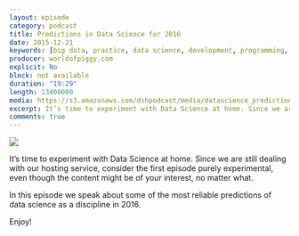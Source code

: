 ```yaml
---
layout: episode
category: podcast
title: Predictions in Data Science for 2016
date: 2015-12-21
keywords: [big data, practice, data science, development, programming, testing, machine learning, AI, predictions]
producer: worldofpiggy.com
explicit: No
block: not available
duration: "19:29"
length: 13400000
media: https://s3.amazonaws.com/dshpodcast/media/datascience_predictions_2016.mp3
excerpt: It’s time to experiment with Data Science at home. Since we are still dealing with our hosting service, consider the first episode purely experimental, even though the content might be of your interest, no matter what.
comments: true
---
```



<img src="https://s3.amazonaws.com/dshpodcast/media/cover.jpg" />


It’s time to experiment with Data Science at home.
Since we are still dealing with our hosting service, consider the first episode purely experimental, even though the content might be of your interest, no matter what.

In this episode we speak about some of the most reliable predictions of data science as a discipline in 2016.

Enjoy!

